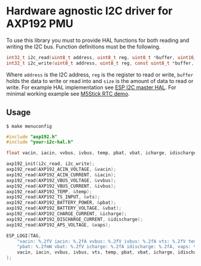 # Hardware agnostic I2C driver for AXP192 PMU

To use this library you must to provide HAL functions for both reading and writing the I2C bus. Function definitions must be the following.

```c
int32_t i2c_read(uint8_t address, uint8_t reg, uint8_t *buffer, uint16_t size);
int32_t i2c_write(uint8_t address, uint8_t reg, const uint8_t *buffer, uint16_t size);
```

Where `address` is the I2C address, `reg` is the register to read or write, `buffer` holds the data to write or read into and `size` is the amount of data to read or write. For example HAL implementation see [ESP I2C master HAL](https://github.com/tuupola/esp_i2c_hal). For minimal working example see [M5Stick RTC demo](https://github.com/tuupola/esp-examples/tree/master/017-m5stick-rtc).

## Usage

```
$ make menuconfig
```

```c
#include "axp192.h"
#include "your-i2c-hal.h"

float vacin, iacin, vvbus, ivbus, temp, pbat, vbat, icharge, idischarge, vaps;

axp192_init(i2c_read, i2c_write);
axp192_read(AXP192_ACIN_VOLTAGE, &vacin);
axp192_read(AXP192_ACIN_CURRENT, &iacin);
axp192_read(AXP192_VBUS_VOLTAGE, &vvbus);
axp192_read(AXP192_VBUS_CURRENT, &ivbus);
axp192_read(AXP192_TEMP, &temp);
axp192_read(AXP192_TS_INPUT, &vts);
axp192_read(AXP192_BATTERY_POWER, &pbat);
axp192_read(AXP192_BATTERY_VOLTAGE, &vbat);
axp192_read(AXP192_CHARGE_CURRENT, &icharge);
axp192_read(AXP192_DISCHARGE_CURRENT, &idischarge);
axp192_read(AXP192_APS_VOLTAGE, &vaps);

ESP_LOGI(TAG,
    "vacin: %.2fV iacin: %.2fA vvbus: %.2fV ivbus: %.2fA vts: %.2fV temp: %.0fC "
    "pbat: %.2fmW vbat: %.2fV icharge: %.2fA idischarge: %.2fA, vaps: %.2fV",
    vacin, iacin, vvbus, ivbus, vts, temp, pbat, vbat, icharge, idischarge, vaps
);
```